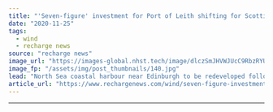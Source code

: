 ```yaml
---
title: "'Seven-figure' investment for Port of Leith shifting for Scottish offshore wind boom"
date: "2020-11-25"
tags: 
  - wind
  - recharge news
source: "recharge news"
image_url: "https://images-global.nhst.tech/image/dlczSmJHVWJUcC9RbzRYUmRJcTFlUVgrNElJcmYyZEZabFlybEprNE11Zz0=/nhst/binary/b3752171fd9dba1dbe99abf0ebbacdc5"
image_fp: "/assets/img/post_thumbnails/140.jpg"
lead: "North Sea coastal harbour near Edinburgh to be redeveloped following purchase of land with deepwater quays"
article_url: "https://www.rechargenews.com/wind/seven-figure-investment-for-port-of-leith-shifting-for-scottish-offshore-wind-boom/2-1-919375"
---
```


---
